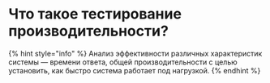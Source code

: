 # Что такое тестирование производительности?

{% hint style="info" %}
Анализ эффективности различных характеристик системы — времени ответа, общей производительности с целью установить, как быстро система работает под нагрузкой.
{% endhint %}

